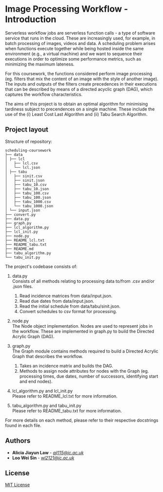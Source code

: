 # Image Processing Workflow - Introduction
Serverless workflow jobs are serverless function calls - a type of software service that runs in the cloud. These are increasingly used, for example, in batch processing of images, videos and data. A scheduling problem arises when functions execute together while being hosted inside the same environment (e.g., a virtual machine) and we want to sequence their executions in order to optimize some performance metrics, such as minimizing the maximum lateness. 

For this coursework, the functions considered perform image processing (eg. filters that mix the content of an image with the style of another image). The inputs and outputs of the filters create precedences in their executions that can be described by means of a directed acyclic graph (DAG), which captures the workflow characteristics. 

The aims of this project is to obtain an optimal algorithm for minimising tardiness subject to precendences on a single machine. These include the use of the (i) Least Cost Last Algorithm and (ii) Tabu Search Algorithm.

## Project layout
Structure of repository:
`````
scheduling-coursework
├── data
│ ├── lcl
│   ├── lcl.csv
│   └── lcl.json
│ ├── tabu
│   ├── sinit.csv
│   ├── sinit.json
│   ├── tabu_10.csv
│   ├── tabu_10.json
│   ├── tabu_100.csv
│   ├── tabu_100.json
│   ├── tabu_1000.csv
│   └── tabu_1000.json
│ └── input.json
├── convert.py
├── data.py
├── graph.py
├── lcl_algorithm.py
├── lcl_init.py
├── node.py
├── README_lcl.txt
├── README_tabu.txt
├── README.md
├── tabu_algorithm.py
└── tabu_init.py
`````

The project's codebase consists of:
1. data.py <br>
    Consists of all methods relating to processing data to/from .csv and/or .json files.
    1. Read incidence matrices from data/input.json.
    2. Read due dates from data/input.json.
    3. Read the initial schedule from data/tabu/sinit.json.
    4. Convert schedules to csv format for processing.

2. node.py<br>
    The Node object implementation. Nodes are used to represent jobs in the workflow. 
    These are implemented in graph.py to build the Directed Acrylic Graph (DAG).

3. graph.py<br>
    The Graph module contains methods required to build a Directed Acrylic Graph that describes the workflow.
    1. Takes an incidence matrix and builds the DAG. 
    2. Methods to assign node attributes for nodes with the Graph (eg. processing times, due dates, number of successors, identifying start and end nodes).

4. lcl_algorithm.py and lcl_init.py<br>
    Please refer to README_lcl.txt for more information.

5. tabu_algorithm.py and tabu_init.py<br>
    Please refer to README_tabu.txt for more information.

For more details on each method, please refer to their respective docstrings found in each file.

## Authors

* **Alicia Jiayun Law** - *ajl115@ic.ac.uk*
* **Loo Wei Sin** - *wl2121@ic.ac.uk*

## License
[MIT License](https://choosealicense.com/licenses/mit/)
